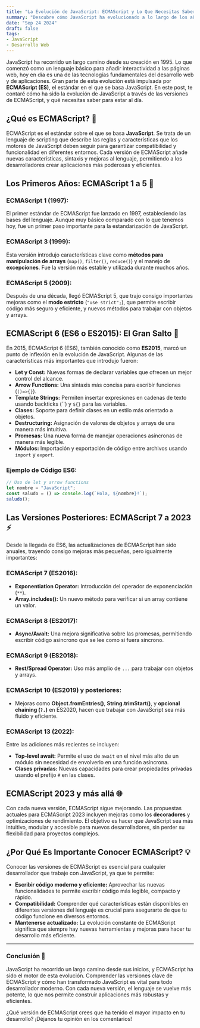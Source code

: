 ```yaml
---
title: "La Evolución de JavaScript: ECMAScript y Lo Que Necesitas Saber 🚀"
summary: "Descubre cómo JavaScript ha evolucionado a lo largo de los años, desde sus primeros días hasta las versiones más recientes de ECMAScript. Conoce los principales cambios y mejoras que han definido este lenguaje esencial para el desarrollo web."
date: "Sep 24 2024"
draft: false
tags:
- JavaScript
- Desarrollo Web
---
```


JavaScript ha recorrido un largo camino desde su creación en 1995. Lo que comenzó como un lenguaje básico para añadir interactividad a las páginas web, hoy en día es una de las tecnologías fundamentales del desarrollo web y de aplicaciones. Gran parte de esta evolución está impulsada por **ECMAScript (ES)**, el estándar en el que se basa JavaScript. En este post, te contaré cómo ha sido la evolución de JavaScript a través de las versiones de ECMAScript, y qué necesitas saber para estar al día.

## ¿Qué es ECMAScript? 🤔

ECMAScript es el estándar sobre el que se basa **JavaScript**. Se trata de un lenguaje de scripting que describe las reglas y características que los motores de JavaScript deben seguir para garantizar compatibilidad y funcionalidad en diferentes entornos. Cada versión de ECMAScript añade nuevas características, sintaxis y mejoras al lenguaje, permitiendo a los desarrolladores crear aplicaciones más poderosas y eficientes.

## Los Primeros Años: ECMAScript 1 a 5 📜

### ECMAScript 1 (1997):
El primer estándar de ECMAScript fue lanzado en 1997, estableciendo las bases del lenguaje. Aunque muy básico comparado con lo que tenemos hoy, fue un primer paso importante para la estandarización de JavaScript.

### ECMAScript 3 (1999):
Esta versión introdujo características clave como **métodos para manipulación de arrays** (`map()`, `filter()`, `reduce()`) y el manejo de **excepciones**. Fue la versión más estable y utilizada durante muchos años.

### ECMAScript 5 (2009):
Después de una década, llegó ECMAScript 5, que trajo consigo importantes mejoras como el **modo estricto** (`"use strict";`), que permite escribir código más seguro y eficiente, y nuevos métodos para trabajar con objetos y arrays.

## ECMAScript 6 (ES6 o ES2015): El Gran Salto 🚀

En 2015, ECMAScript 6 (ES6), también conocido como **ES2015**, marcó un punto de inflexión en la evolución de JavaScript. Algunas de las características más importantes que introdujo fueron:

- **Let y Const:** Nuevas formas de declarar variables que ofrecen un mejor control del alcance.
- **Arrow Functions:** Una sintaxis más concisa para escribir funciones (`()=>{}`).
- **Template Strings:** Permiten insertar expresiones en cadenas de texto usando backticks (\`\`) y `${}` para las variables.
- **Clases:** Soporte para definir clases en un estilo más orientado a objetos.
- **Destructuring:** Asignación de valores de objetos y arrays de una manera más intuitiva.
- **Promesas:** Una nueva forma de manejar operaciones asíncronas de manera más legible.
- **Módulos:** Importación y exportación de código entre archivos usando `import` y `export`.

### Ejemplo de Código ES6:
```javascript
// Uso de let y arrow functions
let nombre = "JavaScript";
const saludo = () => console.log(`Hola, ${nombre}!`);
saludo();
```

## Las Versiones Posteriores: ECMAScript 7 a 2023 ⚡

Desde la llegada de ES6, las actualizaciones de ECMAScript han sido anuales, trayendo consigo mejoras más pequeñas, pero igualmente importantes:

### ECMAScript 7 (ES2016):
- **Exponentiation Operator:** Introducción del operador de exponenciación (`**`).
- **Array.includes():** Un nuevo método para verificar si un array contiene un valor.

### ECMAScript 8 (ES2017):
- **Async/Await:** Una mejora significativa sobre las promesas, permitiendo escribir código asíncrono que se lee como si fuera síncrono.
  
### ECMAScript 9 (ES2018):
- **Rest/Spread Operator:** Uso más amplio de `...` para trabajar con objetos y arrays.

### ECMAScript 10 (ES2019) y posteriores:
- Mejoras como **Object.fromEntries()**, **String.trimStart()**, y **opcional chaining (`?.`)** en ES2020, hacen que trabajar con JavaScript sea más fluido y eficiente.

### ECMAScript 13 (2022):
Entre las adiciones más recientes se incluyen:
- **Top-level await:** Permite el uso de `await` en el nivel más alto de un módulo sin necesidad de envolverlo en una función asíncrona.
- **Clases privadas:** Nuevas capacidades para crear propiedades privadas usando el prefijo `#` en las clases.

## ECMAScript 2023 y más allá 🌐

Con cada nueva versión, ECMAScript sigue mejorando. Las propuestas actuales para ECMAScript 2023 incluyen mejoras como los **decoradores** y optimizaciones de rendimiento. El objetivo es hacer que JavaScript sea más intuitivo, modular y accesible para nuevos desarrolladores, sin perder su flexibilidad para proyectos complejos.

## ¿Por Qué Es Importante Conocer ECMAScript? 💡

Conocer las versiones de ECMAScript es esencial para cualquier desarrollador que trabaje con JavaScript, ya que te permite:

- **Escribir código moderno y eficiente:** Aprovechar las nuevas funcionalidades te permite escribir código más legible, compacto y rápido.
- **Compatibilidad:** Comprender qué características están disponibles en diferentes versiones del lenguaje es crucial para asegurarte de que tu código funcione en diversos entornos.
- **Mantenerse actualizado:** La evolución constante de ECMAScript significa que siempre hay nuevas herramientas y mejoras para hacer tu desarrollo más eficiente.

---

### Conclusión 🎯

JavaScript ha recorrido un largo camino desde sus inicios, y ECMAScript ha sido el motor de esta evolución. Comprender las versiones clave de ECMAScript y cómo han transformado JavaScript es vital para todo desarrollador moderno. Con cada nueva versión, el lenguaje se vuelve más potente, lo que nos permite construir aplicaciones más robustas y eficientes.

¿Qué versión de ECMAScript crees que ha tenido el mayor impacto en tu desarrollo? ¡Déjanos tu opinión en los comentarios!
```